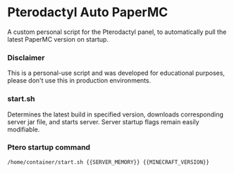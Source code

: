 # Pterodactyl Auto PaperMC
A custom personal script for the Pterodactyl panel, to automatically pull the latest PaperMC version on startup. 

### Disclaimer
This is a personal-use script and was developed for educational purposes, please don't use this in production environments. 

### start.sh
Determines the latest build in specified version, downloads corresponding server jar file, and starts server. Server startup flags remain easily modifiable.
### Ptero startup command
```
/home/container/start.sh {{SERVER_MEMORY}} {{MINECRAFT_VERSION}}
```

